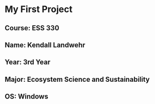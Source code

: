 # My First Project 
## **Course**: ESS 330
## **Name**: Kendall Landwehr
## **Year**: 3rd Year
## **Major**: Ecosystem Science and Sustainability
## **OS**: Windows
